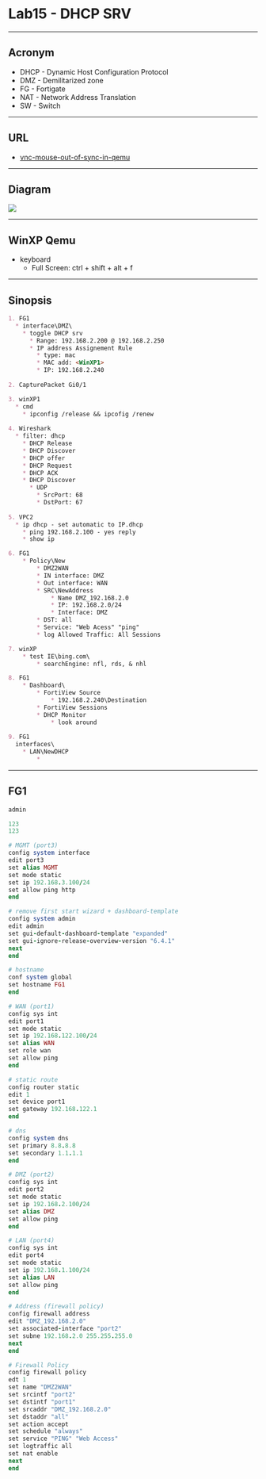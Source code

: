 # Lab15 - DHCP SRV

---

## Acronym
* DHCP - Dynamic Host Configuration Protocol
* DMZ - Demilitarized zone
* FG - Fortigate
* NAT - Network Address Translation
* SW - Switch

---

## URL
* [vnc-mouse-out-of-sync-in-qemu](https://gns3.com/community/featured/vnc-mouse-out-of-sync-in-qemu)

---

## Diagram
[<img src="https://i.imgur.com/UzdzPzh.png">](https://i.imgur.com/UzdzPzh.png)

---

## WinXP Qemu
* keyboard
  * Full Screen: ctrl + shift + alt + f

---

## Sinopsis
````md
1. FG1
  * interface\DMZ\
    * toggle DHCP srv
      * Range: 192.168.2.200 @ 192.168.2.250
      * IP address Assignement Rule
        * type: mac
        * MAC add: <WinXP1>
        * IP: 192.168.2.240
        
2. CapturePacket Gi0/1

3. winXP1
  * cmd
    * ipconfig /release && ipcofig /renew
   
4. Wireshark
  * filter: dhcp
    * DHCP Release
    * DHCP Discover
    * DHCP offer
    * DHCP Request
    * DHCP ACK
    * DHCP Discover
      * UDP
        * SrcPort: 68
        * DstPort: 67
        
5. VPC2
  * ip dhcp - set automatic to IP.dhcp
	* ping 192.168.2.100 - yes reply
	* show ip

6. FG1
	* Policy\New
		* DMZ2WAN
		* IN interface: DMZ
		* Out interface: WAN
		* SRC\NewAddress
			* Name DMZ_192.168.2.0
			* IP: 192.168.2.0/24
			* Interface: DMZ
		* DST: all
		* Service: "Web Acess" "ping"
		* log Allowed Traffic: All Sessions

7. winXP
	* test IE\bing.com\
		* searchEngine: nfl, rds, & nhl

8. FG1
	* Dashboard\
		* FortiView Source
			* 192.168.2.240\Destination
		* FortiView Sessions
		* DHCP Monitor
			* look around
		
9. FG1
  interfaces\
    * LAN\NewDHCP
	    * 

````

---

## FG1
````ruby
admin

123
123

# MGMT (port3)
config system interface
edit port3
set alias MGMT
set mode static
set ip 192.168.3.100/24
set allow ping http
end

# remove first start wizard + dashboard-template
config system admin
edit admin
set gui-default-dashboard-template "expanded"
set gui-ignore-release-overview-version "6.4.1"
next
end

# hostname
conf system global
set hostname FG1
end

# WAN (port1)
config sys int
edit port1
set mode static
set ip 192.168.122.100/24
set alias WAN
set role wan
set allow ping
end

# static route
config router static
edit 1
set device port1
set gateway 192.168.122.1
end

# dns
config system dns
set primary 8.8.8.8
set secondary 1.1.1.1
end

# DMZ (port2)
config sys int
edit port2
set mode static
set ip 192.168.2.100/24
set alias DMZ
set allow ping
end

# LAN (port4)
config sys int
edit port4
set mode static
set ip 192.168.1.100/24
set alias LAN
set allow ping
end

# Address (firewall policy)
config firewall address
edit "DMZ_192.168.2.0"
set associated-interface "port2"
set subne 192.168.2.0 255.255.255.0
next
end

# Firewall Policy
config firewall policy
edt 1
set name "DMZ2WAN"
set srcintf "port2"
set dstintf "port1"
set srcaddr "DMZ_192.168.2.0"
set dstaddr "all"
set action accept
set schedule "always"
set service "PING" "Web Access"
set logtraffic all
set nat enable
next
end

````

